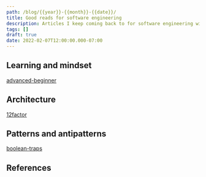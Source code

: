 ```yaml
---
path: /blog/{{year}}-{{month}}-{{date}}/
title: Good reads for software engineering
description: Articles I keep coming back to for software engineering wisdom
tags: []
draft: true
date: 2022-02-07T12:00:00.000-07:00
---
```

## Learning and mindset

[advanced-beginner]

## Architecture

[12factor]

## Patterns and antipatterns

[boolean-traps]

## References

[big]: https://www.thezbook.com/the-biggest-mistake-i-see-engineers-make/
[12factor]: https://12factor.net/
[try]: https://www.mattringel.com/2013/09/30/you-must-try-and-then-you-must-ask/
[boolean-traps]: https://ariya.io/2011/08/hall-of-api-shame-boolean-trap
[advanced-beginner]: https://daedtech.com/how-developers-stop-learning-rise-of-the-expert-beginner/
